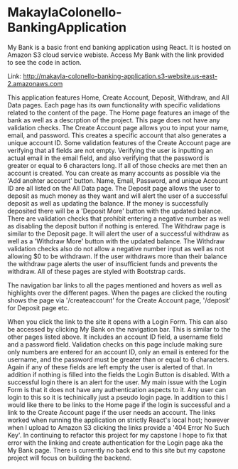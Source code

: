 # MakaylaColonello-BankingApplication
My Bank is a basic front end banking application using React.  It is hosted on Amazon S3 cloud service webiste.  Access My Bank with the link provided to see the code in action. 

Link: http://makayla-colonello-banking-application.s3-website.us-east-2.amazonaws.com 

This application features Home, Create Account, Deposit, Withdraw, and All Data pages. Each page has its own functionality with specific validations related to the content of the page. The Home page features an image of the bank as well as a descrption of the project.  This page does not have any validation checks. The Create Account page allows you to input your name, email, and password. This creates a specific account that also generates a unique account ID. Some validation features of the Create Account page are verifying that all fields are not empty.  Verifying the user is inputting an actual email in the email field, and also verifying that the password is greater or equal to 6 characters long.  If all of those checks are met then an account is created. You can create as many accounts as possible via the 'Add anohter account' button.  Name, Email, Password, and unique Account ID are all listed on the All Data page. The Deposit page allows the user to deposit as much money as they want and will alert the user of a successful deposit as well as updating the balance. If the money is successfully deposited there will be a 'Deposit More' button with the updated balance. There are validation checks that prohibit entering a negative number as well as disabling the deposit button if nothing is entered. The Withdraw page is similar to the Deposit page.  It will alert the user of a successful withdraw as well as a 'Withdraw More' button with the updated balance.  The Withdraw validation checks also do not allow a negative number input as well as not allowing $0 to be withdrawn.  If the user withdraws more than their balance the withdraw page alerts the user of insufficient funds and prevents the withdraw. All of these pages are styled with Bootstrap cards. 

The navigation bar links to all the pages mentioned and hovers as well as highlights over the different pages.  When the pages are clicked the routing shows the page via '/createaccount' for the Create Account page, '/deposit' for Deposit page etc. 

When you click the link to the site it opens with a Login Form. This can also be accessed by clicking My Bank on the navigation bar. This is similar to the other pages listed above.  It includes an account ID field, a username field and a password field.  Validation checks on this page include making sure only numbers are entered for an account ID, only an email is entered for the username, and the password must be greater than or equal to 6 characters. Again if any of these fields are left empty the user is alerted of that.  In addition if nothing is filled into the fields the Login Button is disabled.  With a successful login there is an alert for the user.  My main issue with the Login Form is that it does not have any authentication aspects to it.  Any user can login to this so it is techinically just a pseudo login page.  In addition to this I would like there to be links to the Home page if the login is successful and a link to the Create Account page if the user needs an account. The links worked when running the application on strictly React's local host; however when I upload to Amazon S3 clicking the links provide a '404 Error No Such Key'.  In continuing to refactor this project for my capstone I hope to fix that error with the linking and create authentication for the Login page aka the My Bank page. There is currently no back end to this site but my capstone project will focus on building the backend.


